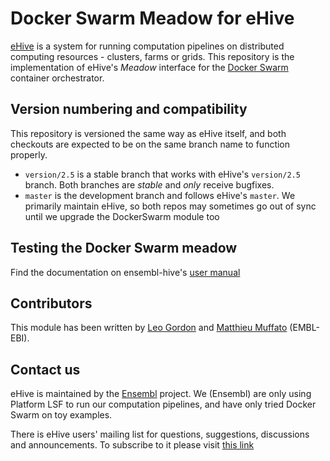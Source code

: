 
Docker Swarm Meadow for eHive
==============================

[eHive](https://github.com/Ensembl/ensembl-hive) is a system for running computation pipelines on distributed computing resources - clusters, farms or grids.
This repository is the implementation of eHive's _Meadow_ interface for the [Docker Swarm](https://docs.docker.com/engine/swarm/swarm-tutorial/) container orchestrator.

Version numbering and compatibility
-----------------------------------

This repository is versioned the same way as eHive itself, and both
checkouts are expected to be on the same branch name to function properly.
* `version/2.5` is a stable branch that works with eHive's `version/2.5`
  branch. Both branches are _stable_ and _only_ receive bugfixes.
* `master` is the development branch and follows eHive's `master`. We
  primarily maintain eHive, so both repos may sometimes go out of sync
  until we upgrade the DockerSwarm module too

Testing the Docker Swarm meadow
-------------------------------

Find the documentation on ensembl-hive's [user
manual](http://ensembl-hive.readthedocs.io/en/version-2.5/contrib/docker-swarm/tutorial.html)

Contributors
------------

This module has been written by [Leo Gordon](https://github.com/ens-lg4)
and [Matthieu Muffato](https://github.com/ensemblorg) (EMBL-EBI).


Contact us
----------

eHive is maintained by the [Ensembl](http://www.ensembl.org/info/about/) project.
We (Ensembl) are only using Platform LSF to run our computation
pipelines, and have only tried Docker Swarm on toy examples.

There is eHive users' mailing list for questions, suggestions, discussions and announcements.
To subscribe to it please visit [this link](http://listserver.ebi.ac.uk/mailman/listinfo/ehive-users)

